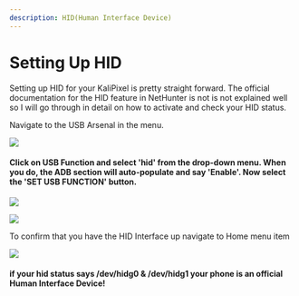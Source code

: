 ```yaml
---
description: HID(Human Interface Device)
---
```


# Setting Up HID

Setting up HID for your KaliPixel is pretty straight forward. The official documentation for the HID feature in NetHunter is not is not explained well so I will go through in detail on how to activate and check your HID status.

Navigate to the USB Arsenal in the menu.

![](.gitbook/assets/nh\_menu\_usb\_arsenal.png)

#### Click on USB Function and select 'hid' from the drop-down menu. When you do, the ADB section will auto-populate and say 'Enable'. Now select the 'SET USB FUNCTION' button.

![](.gitbook/assets/nh\_menu\_usb\_arsenal\_setup\_hid.png)

![](.gitbook/assets/nh\_menu\_usb\_arsenal\_successful\_hid.png)

To confirm that you have the HID Interface up navigate to Home menu item

![](.gitbook/assets/nh\_menu\_home\_successful\_hid.png)

#### if your hid status says /dev/hidg0 & /dev/hidg1 your phone is an official Human Interface Device!
